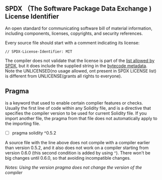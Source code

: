 ## SPDX （The Software Package Data Exchange ) License Identifier

An open standard for communicating software bill of material information, including components, licenses, copyrights, and security references.

Every source file should start with a comment indicating its license:

```
// SPDX-License-Identifier: MIT
```

The compiler does not validate that the license is part of the [list allowed by SPDX](https://spdx.org/licenses/), but it does include the supplied string in the [bytecode metadata](https://docs.soliditylang.org/en/v0.8.19/metadata.html#metadata). Note the UNLICENSED(no usage allowed, ont present in SPDX LICENSE list) is different from UNLICENSE(grants all rights to everyone).

## Pragma 

is a keyword that used to enable certain complier features or checks. Usually the first line of code within any Solidity file, and is a directive that specifies the compiler version to be used for current Solidity file. If you import another file, the pragma from that file does not automatically apply to the importing file.

- [ ] pragma solidity ^0.5.2 

A source file with the line above does not compile with a compiler earlier than version 0.5.2, and it also does not work on a compiler starting from version 0.6.0 (this second condition is added by using `^`). There won't be big changes until 0.6.0, so that avoiding incompatible changes.

*Notes: Using the version pragma does not change the version of the compiler*

